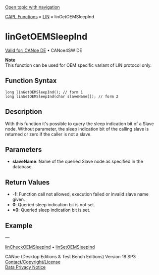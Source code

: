 [Open topic with navigation](../../../../../CANoeDEFamily.htm#Topics/CAPLFunctions/LIN/Functions/CAPLfunctionLINGetOEMSleepInd.md)

[CAPL Functions](../../CAPLfunctions.md) » [LIN](../CAPLfunctionsLINOverview.md) » linGetOEMSleepInd

# linGetOEMSleepInd

[Valid for: CANoe DE](../../../Shared/FeatureAvailability.md) • CANoe4SW DE

**Note**  
This function can be used for OEM specific variant of LIN protocol only.

## Function Syntax

```plaintext
long linGetOEMSleepInd(); // form 1
long linGetOEMSleepInd(char slaveName[]); // form 2
```

## Description

With this function it's possible to query the sleep indication bit of a Slave node. Without parameter, the sleep indication bit of the calling slave is returned or zero if the caller is not a slave.

## Parameters

- **slaveName**: Name of the queried Slave node as specified in the database.

## Return Values

- **-1**: Function call not allowed, execution failed or invalid slave name given.
- **0**: Queried sleep indication bit is not set.
- **>0**: Queried sleep indication bit is set.

## Example

—

[linCheckOEMSleepInd](CAPLfunctionLINCheckOEMSleepInd.md) • [linSetOEMSleepInd](CAPLfunctionLINSetOEMSleepInd.md)

CANoe (Desktop Editions & Test Bench Editions) Version 18 SP3  
[Contact/Copyright/License](../../../Shared/ContactCopyrightLicense.md)  
[Data Privacy Notice](https://www.vector.com/int/en/company/get-info/privacy-policy/)
